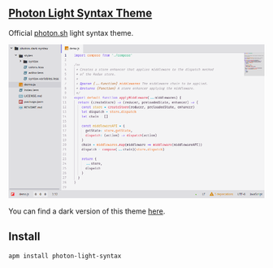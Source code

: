 ## [Photon Light Syntax Theme](https://atom.io/themes/photon-light-syntax)

Official [photon.sh](https://photon.sh) light syntax theme.

![Photon Light Syntax](https://raw.githubusercontent.com/photonsh/atom-photon-light-syntax/master/demo.png)

You can find a dark version of this theme [here](https://atom.io/themes/photon-dark-syntax).

## Install

```
apm install photon-light-syntax
```
